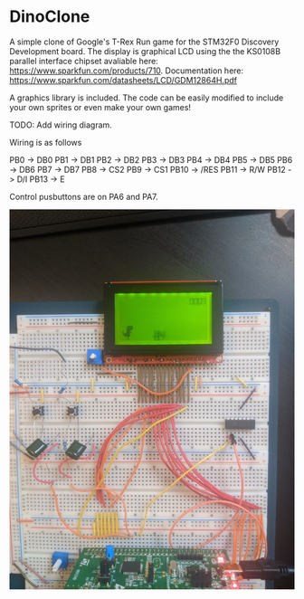 # DinoClone
A simple clone of Google's T-Rex Run game for the STM32F0 Discovery Development board. The display is graphical LCD using the the KS0108B parallel interface chipset avaliable here: https://www.sparkfun.com/products/710. Documentation here: https://www.sparkfun.com/datasheets/LCD/GDM12864H.pdf

A graphics library is included. The code can be easily modified to include your own sprites or even make your own games!

TODO: Add wiring diagram.

Wiring is as follows

PB0  -> DB0
PB1  -> DB1
PB2  -> DB2
PB3  -> DB3
PB4  -> DB4
PB5  -> DB5
PB6  -> DB6
PB7  -> DB7
PB8  -> CS2
PB9  -> CS1
PB10 -> /RES
PB11 -> R/W
PB12 -> D/I
PB13 -> E

Control pusbuttons are on PA6 and PA7.

![Picture of the game running on the STM32F0 Discovery](https://github.com/ddjohnson95/DinoClone/blob/master/DinoDemo.jpg)
